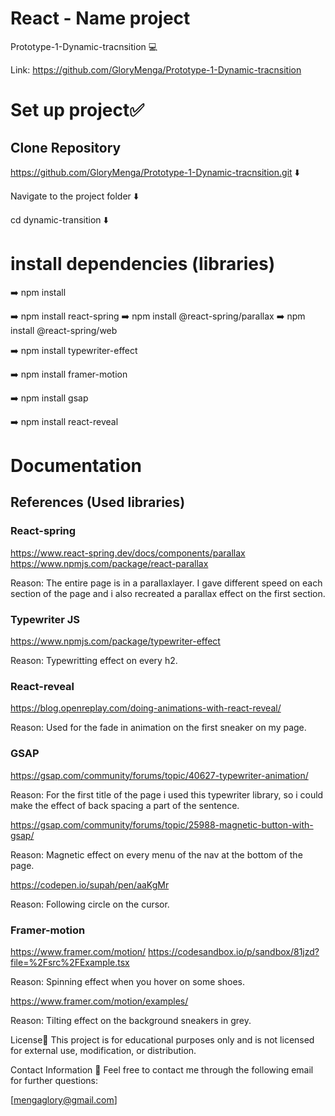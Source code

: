 # React - Name project

Prototype-1-Dynamic-tracnsition 💻

Link: https://github.com/GloryMenga/Prototype-1-Dynamic-tracnsition

# Set up project✅

## Clone Repository
https://github.com/GloryMenga/Prototype-1-Dynamic-tracnsition.git
⬇️

Navigate to the project folder
⬇️

cd dynamic-transition
⬇️

# install dependencies (libraries)

➡️ npm install 

➡️ npm install react-spring
➡️ npm install @react-spring/parallax
➡️ npm install @react-spring/web

➡️ npm install typewriter-effect

➡️ npm install framer-motion

➡️ npm install gsap

➡️ npm install react-reveal


# Documentation

## References (Used libraries)

### React-spring

https://www.react-spring.dev/docs/components/parallax
https://www.npmjs.com/package/react-parallax

Reason: The entire page is in a parallaxlayer. I gave different speed on each section of the page and i also recreated a parallax effect on the first section.

### Typewriter JS

https://www.npmjs.com/package/typewriter-effect

Reason: Typewritting effect on every h2.

### React-reveal

https://blog.openreplay.com/doing-animations-with-react-reveal/

Reason: Used for the fade in animation on the first sneaker on my page.

### GSAP

https://gsap.com/community/forums/topic/40627-typewriter-animation/

Reason: For the first title of the page i used this typewriter library, so i could make the effect of back spacing a part of the sentence. 

https://gsap.com/community/forums/topic/25988-magnetic-button-with-gsap/

Reason: Magnetic effect on every menu of the nav at the bottom of the page.

https://codepen.io/supah/pen/aaKgMr

Reason: Following circle on the cursor.

### Framer-motion

https://www.framer.com/motion/
https://codesandbox.io/p/sandbox/81jzd?file=%2Fsrc%2FExample.tsx

Reason: Spinning effect when you hover on some shoes.

https://www.framer.com/motion/examples/

Reason: Tilting effect on the background sneakers in grey.

License📜
This project is for educational purposes only and is not licensed for external use, modification, or distribution.

Contact Information 🪪
Feel free to contact me through the following email for further questions:

[mengaglory@gmail.com]
